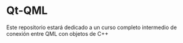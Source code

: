 # Qt-QML
Este repositorio estará dedicado a un curso completo intermedio de conexión entre QML con objetos de C++

